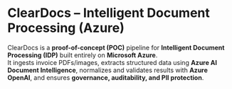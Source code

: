 # ClearDocs – Intelligent Document Processing (Azure)

ClearDocs is a **proof-of-concept (POC)** pipeline for **Intelligent Document Processing (IDP)** built entirely on **Microsoft Azure**.  
It ingests invoice PDFs/images, extracts structured data using **Azure AI Document Intelligence**, normalizes and validates results with **Azure OpenAI**, and ensures **governance, auditability, and PII protection**.
